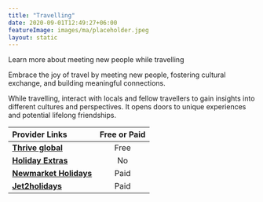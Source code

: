 ```yaml
---
title: "Travelling"
date: 2020-09-01T12:49:27+06:00
featureImage: images/ma/placeholder.jpeg
layout: static
---
```


Learn more about meeting new people while travelling

Embrace the joy of travel by meeting new people, fostering cultural exchange, and building meaningful connections.

While travelling, interact with locals and fellow travellers to gain insights into different cultures and perspectives. It opens doors to unique experiences and potential lifelong friendships.

| Provider Links      | Free or Paid  |  
| :-----------          | :--------------:      |  
| [**Thrive global**](https://community.thriveglobal.com/the-importance-of-taking-a-holiday/) | Free | 
| [**Holiday Extras**](https://www.holidayextras.com/travel-blog/wanderlust/how-to-make-friends-while-travelling.html) | No | 
| [**Newmarket Holidays**](https://www.newmarketholidays.co.uk/holiday-guides/solo-travel-guide/how-to-meet-other-people-when-travelling-alone) | Paid | 
| [**Jet2holidays**](https://www.jet2holidays.com/) | Paid | 
  

<br/><br/>






